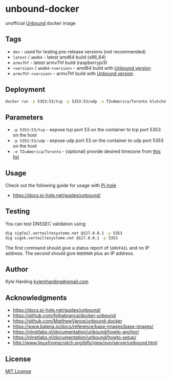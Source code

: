# unbound-docker

unofficial [Unbound](https://unbound.net) docker image

## Tags

* `dev` - used for testing pre-release versions (not recommended)
* `latest` / `amd64` - latest amd64 build (x86_64)
* `armv7hf` - latest armv7hf build (raspberrypi3)
* `<version>` / `amd64-<version>` - amd64 build with [Unbound version](https://www.nlnetlabs.nl/downloads/unbound/)
* `armv7hf-<version>` - armv7hf build with [Unbound version](https://www.nlnetlabs.nl/downloads/unbound/)

## Deployment

```bash
docker run -p 5353:53/tcp -p 5353:53/udp -e TZ=America/Toronto klutchell/unbound
```

## Parameters

* `-p 5353:53/tcp` - expose tcp port 53 on the container to tcp port 5353 on the host
* `-p 5353:53/udp` - expose udp port 53 on the container to udp port 5353 on the host
* `-e TZ=America/Toronto` - (optional) provide desired timezone from [this list](https://en.wikipedia.org/wiki/List_of_tz_database_time_zones)

## Usage

Check out the following guide for usage with [Pi-hole](https://pi-hole.net/)

* https://docs.pi-hole.net/guides/unbound/

## Testing

You can test DNSSEC validation using

```bash
dig sigfail.verteiltesysteme.net @127.0.0.1 -p 5353
dig sigok.verteiltesysteme.net @127.0.0.1 -p 5353
```

The first command should give a status report of `SERVFAIL` and no IP address.
The second should give `NOERROR` plus an IP address.

## Author

Kyle Harding <kylemharding@gmail.com>

## Acknowledgments

* https://docs.pi-hole.net/guides/unbound/
* https://github.com/folhabranca/docker-unbound
* https://github.com/MatthewVance/unbound-docker
* https://www.balena.io/docs/reference/base-images/base-images/
* https://nlnetlabs.nl/documentation/unbound/howto-anchor/
* https://nlnetlabs.nl/documentation/unbound/howto-setup/
* http://www.linuxfromscratch.org/blfs/view/svn/server/unbound.html

## License

[MIT License](./LICENSE)